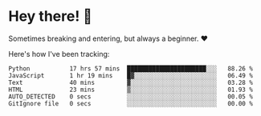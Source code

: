 # Hey there! 👋
Sometimes breaking and entering, but always a beginner. ❤️

Here's how I've been tracking:
<!--START_SECTION:waka-->

```text
Python           17 hrs 57 mins  ██████████████████████░░░   88.26 %
JavaScript       1 hr 19 mins    █▓░░░░░░░░░░░░░░░░░░░░░░░   06.49 %
Text             40 mins         ▓░░░░░░░░░░░░░░░░░░░░░░░░   03.28 %
HTML             23 mins         ▒░░░░░░░░░░░░░░░░░░░░░░░░   01.93 %
AUTO_DETECTED    0 secs          ░░░░░░░░░░░░░░░░░░░░░░░░░   00.05 %
GitIgnore file   0 secs          ░░░░░░░░░░░░░░░░░░░░░░░░░   00.00 %
```

<!--END_SECTION:waka-->
